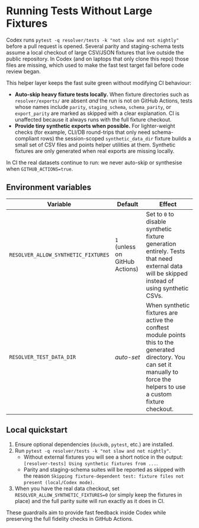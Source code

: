 # Running Tests Without Large Fixtures

Codex runs `pytest -q resolver/tests -k "not slow and not nightly"` before a
pull request is opened. Several parity and staging-schema tests assume a local
checkout of large CSV/JSON fixtures that live outside the public repository. In
Codex (and on laptops that only clone this repo) those files are missing, which
used to make the fast test target fail before code review began.

This helper layer keeps the fast suite green without modifying CI behaviour:

- **Auto-skip heavy fixture tests locally.** When fixture directories such as
  `resolver/exports/` are absent _and_ the run is not on GitHub Actions, tests
  whose names include `parity`, `staging_schema`, `schema_parity`, or
  `export_parity` are marked as skipped with a clear explanation. CI is
  unaffected because it always runs with the full fixture checkout.
- **Provide tiny synthetic exports when possible.** For lighter-weight checks
  (for example, CLI/DB round-trips that only need schema-compliant rows) the
  session-scoped `synthetic_data_dir` fixture builds a small set of CSV files and
  points helper utilities at them. Synthetic fixtures are only generated when
  real exports are missing locally.

In CI the real datasets continue to run: we never auto-skip or synthesise when
`GITHUB_ACTIONS=true`.

## Environment variables

| Variable | Default | Effect |
| --- | --- | --- |
| `RESOLVER_ALLOW_SYNTHETIC_FIXTURES` | `1` (unless on GitHub Actions) | Set to `0` to disable synthetic fixture generation entirely. Tests that need external data will be skipped instead of using synthetic CSVs. |
| `RESOLVER_TEST_DATA_DIR` | _auto-set_ | When synthetic fixtures are active the conftest module points this to the generated directory. You can set it manually to force the helpers to use a custom fixture checkout. |

## Local quickstart

1. Ensure optional dependencies (`duckdb`, `pytest`, etc.) are installed.
2. Run `pytest -q resolver/tests -k "not slow and not nightly"`.
   - Without external fixtures you will see a short notice in the output:
     `[resolver-tests] Using synthetic fixtures from ...`.
   - Parity and staging-schema suites will be reported as skipped with the
     reason `Skipping fixture-dependent test: fixture files not present (local/Codex mode)`.
3. When you have the real data checkout, set `RESOLVER_ALLOW_SYNTHETIC_FIXTURES=0`
   (or simply keep the fixtures in place) and the full parity suite will run
   exactly as it does in CI.

These guardrails aim to provide fast feedback inside Codex while preserving the
full fidelity checks in GitHub Actions.
